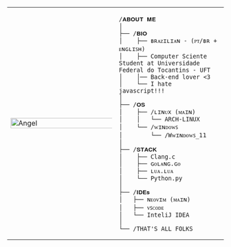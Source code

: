 <table>
  <tr>
    <td style="width: 50%;">
       <img src="https://github.com/LeanAlbu/Ludwig46692/blob/main/GmmRfsqaEAMQME5.jpg" alt="Angel" style="width: 200%; border: none;"/>
    </td>
    <td style="width: 50%; vertical-align: top;">
      <p style="font-family: monospace; font-size: 17px;">
  
</p>

    /𝐀𝐁𝐎𝐔𝐓 𝐌𝐄
    │
    ├── /𝐁𝐈𝐎
    │    ├── ʙʀᴀᴢɪʟɪᴀɴ - (ᴘᴛ/ʙʀ + ᴇɴɢʟɪꜱʜ)
    │    ├── Computer Sciente Student at Universidade Federal do Tocantins - UFT
    │    │── Back-end lover <3    
    │    └── I hate javascript!!!
    │
    ├── /𝐎𝐒
    │    ├── /ʟɪɴᴜx (ᴍᴀɪɴ)
    │    │   └── ARCH-LINUX
    │    └── /ᴡɪɴᴅᴏᴡꜱ
    │        └── /Wᴡɪɴᴅᴏᴡꜱ_𝟣𝟣
    │            
    ├── /𝐒𝐓𝐀𝐂𝐊
    │    ├── Clang.c
    │    ├── ɢᴏʟᴀɴɢ.ɢᴏ
    │    ├── ʟᴜᴀ.ʟᴜᴀ
    │    └── Python.py
    │
    ├── /𝐈𝐃𝐄𝐬
    │   ├── ɴᴇᴏᴠɪᴍ (ᴍᴀɪɴ)
    │   ├── ᴠꜱᴄᴏᴅᴇ
    │   └── InteliJ IDEA
    │
    └── /THAT'S ALL FOLKS

